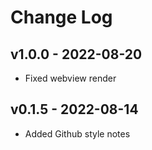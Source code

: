 # Change Log

## v1.0.0 - 2022-08-20

- Fixed webview render

## v0.1.5 - 2022-08-14

- Added Github style notes
